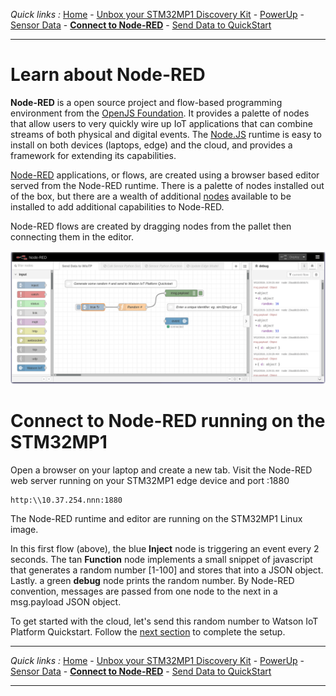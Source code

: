 *Quick links :*
[Home](/README.md) - [Unbox your STM32MP1 Discovery Kit](UNBOX.md) - [PowerUp](POWERUP.md) - [Sensor Data](SENSORDATA.md) - [**Connect to Node-RED**](EDGE-NODERED.md) - [Send Data to QuickStart](EDGE-QUICKSTART.md)
***
# Learn about Node-RED

**Node-RED** is a open source project and flow-based programming environment from the
[OpenJS Foundation](https://openjsf.org/projects/#growth). It provides a palette of nodes that allow users
to very quickly wire up IoT applications that can combine streams of both physical and digital events.
The [Node.JS](https://nodejs.org/) runtime is easy to install on both devices (laptops, edge) and the cloud, and provides a framework for extending its capabilities.

[Node-RED](https://nodered.org) applications, or flows, are created using a browser based editor served from the Node-RED runtime.  There is a palette of nodes installed out of the box, but there are a wealth of additional [nodes](https://flows.nodered.org/?type=node&num_pages=1) available to be installed to add additional capabilities to Node-RED.

Node-RED flows are created by dragging nodes from the pallet then connecting them in the editor.

![Flow editor](../screenshots/NRD-Edge-Random.png)

# Connect to Node-RED running on the STM32MP1

Open a browser on your laptop and create a new tab.  Visit the Node-RED web server running on your STM32MP1 edge device and port :1880
```
http:\\10.37.254.nnn:1880
```

The Node-RED runtime and editor are running on the STM32MP1 Linux image.

In this first flow (above), the blue **Inject** node is triggering an event every 2 seconds.  The tan **Function** node implements a small snippet of javascript that generates a random number [1-100] and stores that into a JSON object.  Lastly. a green **debug** node prints the random number. By Node-RED convention, messages are passed from one node to the next in a msg.payload JSON object.


To get started with the cloud, let's send this random number to Watson IoT Platform Quickstart. Follow the [next section](EDGE-QUICKSTART.md) to complete the setup.

---

*Quick links :*
[Home](/README.md) - [Unbox your STM32MP1 Discovery Kit](UNBOX.md) - [PowerUp](POWERUP.md) - [Sensor Data](SENSORDATA.md) - [**Connect to Node-RED**](EDGE-NODERED.md) - [Send Data to QuickStart](EDGE-QUICKSTART.md)
***

